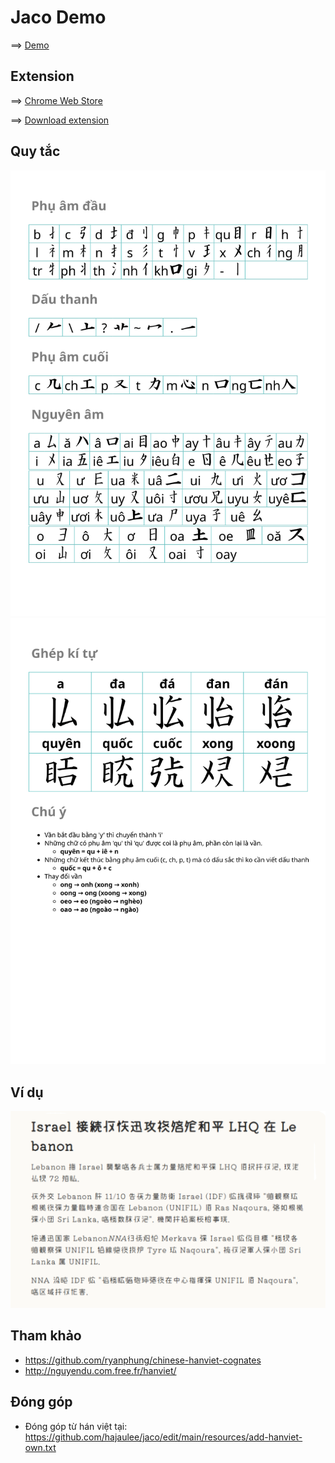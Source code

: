 # Jaco Demo

==> [Demo](https://hajaulee.github.io/jaco)

## Extension

==> [Chrome Web Store](https://chromewebstore.google.com/detail/chuy%E1%BB%83n-ch%E1%BB%AF-vi%E1%BB%87t/podmifaaipikpganlbffdomeddkdadnk)


==> [Download extension](https://github.com/hajaulee/jaco/raw/refs/heads/main/extension.crx)

## Quy tắc

![Rule](docs/rule1.svg)
![Rule](docs/rule2.svg)

<!-- ![Rule](docs/rule.png) -->

## Ví dụ

![Image](docs/vnexpress.png)


## Tham khảo 
 
- https://github.com/ryanphung/chinese-hanviet-cognates
- http://nguyendu.com.free.fr/hanviet/

## Đóng góp
- Đóng góp từ hán việt tại: https://github.com/hajaulee/jaco/edit/main/resources/add-hanviet-own.txt
